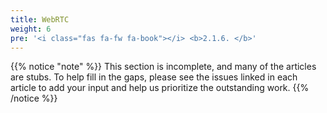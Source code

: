 ```yaml
---
title: WebRTC
weight: 6
pre: '<i class="fas fa-fw fa-book"></i> <b>2.1.6. </b>'
---
```


{{% notice "note" %}}
This section is incomplete, and many of the articles are stubs. To help fill in
the gaps, please see the issues linked in each article to add your input and
help us prioritize the outstanding work.
{{% /notice %}}
